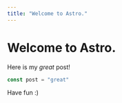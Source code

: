 ```yaml
---
title: "Welcome to Astro."
---
```


# Welcome to Astro.

Here is my _great_ post!

```js
const post = "great"
```

Have fun :)
